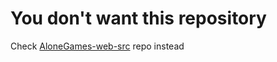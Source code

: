 # You don't want this repository
Check [AloneGames-web-src](https://github.com/Flowstate-LARP/AloneGames-web-src) repo instead